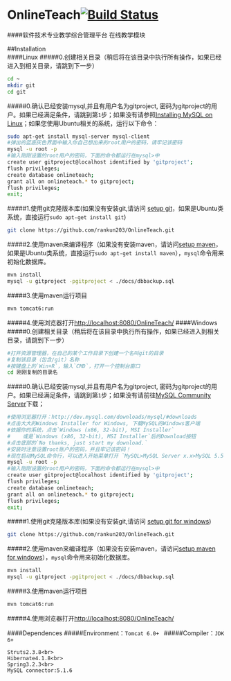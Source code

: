 OnlineTeach[![Build Status](https://travis-ci.org/rankun203/OnlineTeach.png)](https://travis-ci.org/rankun203/OnlineTeach)
===========
####软件技术专业教学综合管理平台 在线教学模块

##Installation  
####Linux
#####0.创建相关目录（稍后将在该目录中执行所有操作，如果已经进入到相关目录，请跳到下一步）

```Bash
cd ~
mkdir git
cd git
```
#####0.确认已经安装mysql,并且有用户名为gitproject, 密码为gitproject的用户。如果已经满足条件，请跳到第`1`步；如果没有请参照[Installing MySQL on Linux][]；如果您使用Ubuntu相关的系统，运行以下命令：

```Bash
sudo apt-get install mysql-server mysql-client
#弹出的蓝底灰色界面中输入你自己想出来的root用户的密码，请牢记该密码
mysql -u root -p
#输入刚刚设置的root用户的密码，下面的命令都运行在mysql>中
create user gitproject@localhost identified by 'gitproject';
flush privileges;
create database onlineteach;
grant all on onlineteach.* to gitproject;
flush privileges;
exit;
```
#####1.使用git克隆版本库(如果没有安装git,请访问 [setup git][]，如果是Ubuntu类系统，直接运行`sudo apt-get install git`)

```Bash
git clone https://github.com/rankun203/OnlineTeach.git
```
#####2.使用maven来编译程序（如果没有安装maven，请访问[setup maven][]，如果是Ubuntu类系统，直接运行`sudo apt-get install maven`），`mysql`命令用来初始化数据库。

```Bash
mvn install
mysql -u gitproject -pgitproject < ./docs/dbbackup.sql
```
#####3.使用maven运行项目

```Bash
mvn tomcat6:run
```
#####4.使用浏览器打开[http://localhost:8080/OnlineTeach/][]
####Windows
#####0.创建相关目录（稍后将在该目录中执行所有操作，如果已经进入到相关目录，请跳到下一步）

```Bash
#打开资源管理器，在自己的某个工作目录下创建一个名叫git的目录
#复制该目录（包含/git）名称
#按键盘上的`Win+R`，输入`CMD`，打开一个控制台窗口
cd 刚刚复制的目录名
```
#####0.确认已经安装mysql,并且有用户名为gitproject, 密码为gitproject的用户。如果已经满足条件，请跳到第`1`步；如果没有请前往[MySQL Community Server][]下载；

```Bash
#使用浏览器打开：http://dev.mysql.com/downloads/mysql/#downloads
#点击大大的Windows Installer for Windows, 下载MySQL的Windows客户端
#依据你的系统，点击`Windows (x86, 32-bit), MSI Installer`
#    或是`Windows (x86, 32-bit), MSI Installer`后的Download按钮
#点击底部的`No thanks, just start my download.`
#安装时注意设置root账户的密码，并且牢记该密码！
#现在启动MySQL命令行，可以进入开始菜单打开 `MySQL>MySQL Server x.x>MySQL 5.5 Command Line Client`
mysql -u root -p
#输入刚刚设置的root用户的密码，下面的命令都运行在mysql>中
create user gitproject@localhost identified by 'gitproject';
flush privileges;
create database onlineteach;
grant all on onlineteach.* to gitproject;
flush privileges;
exit;
```
#####1.使用git克隆版本库(如果没有安装git,请访问 [setup git for windows][])

```Bash
git clone https://github.com/rankun203/OnlineTeach.git
```
#####2.使用maven来编译程序（如果没有安装maven，请访问[setup maven for windows][]），`mysql`命令用来初始化数据库。

```Bash
mvn install
mysql -u gitproject -pgitproject < ./docs/dbbackup.sql
```
#####3.使用maven运行项目

```Bash
mvn tomcat6:run
```
#####4.使用浏览器打开[http://localhost:8080/OnlineTeach/][]

####Dependences
#####Environment：`Tomcat 6.0+ `
#####Compiler：`JDK 6+ `

    Struts2.3.8<br>
    Hibernate4.1.8<br>
    Spring3.2.3<br>
    MySQL connector:5.1.6

[setup git]: https://help.github.com/articles/set-up-git
[Installing MySQL on Linux]: http://dev.mysql.com/doc/refman/5.7/en/linux-installation.html
[setup maven]: http://www.mkyong.com/maven/how-to-install-maven-in-ubuntu/
[http://localhost:8080/OnlineTeach/]: http://localhost:8080/OnlineTeach/
[setup git for windows]: http://www.xbc.me/install-git-on-windows/
[setup maven for windows]: http://hzbook.group.iteye.com/group/wiki/2872-Maven-in-action#3338
[MySQL Community Server]: http://dev.mysql.com/downloads/mysql/#downloads
